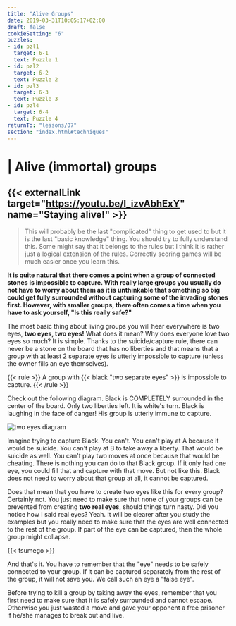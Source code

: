 ```yaml
---
title: "Alive Groups"
date: 2019-03-31T10:05:17+02:00
draft: false
cookieSetting: "6"
puzzles:
- id: pzl1
  target: 6-1
  text: Puzzle 1
- id: pzl2
  target: 6-2
  text: Puzzle 2
- id: pzl3
  target: 6-3
  text: Puzzle 3
- id: pzl4
  target: 6-4
  text: Puzzle 4
returnTo: "lessons/07"
section: "index.html#techniques"
---
```


# | Alive (immortal) groups

## {{< externalLink target="https://youtu.be/I_izvAbhExY" name="Staying alive!" >}}

> This will probably be the last "complicated" thing to get used to but it is the last "basic knowledge" thing. You should try to fully understand this. Some might say that it belongs to the rules but I think it is rather just a logical extension of the rules. Correctly scoring games will be much easier once you learn this.

**It is quite natural that there comes a point when a group of connected stones is impossible to capture. With really large groups you usually do not have to worry about them as it is unthinkable that something so big could get fully surrounded without capturing some of the invading stones first. However, with smaller groups, there often comes a time when you have to ask yourself, "Is this really safe?"**

The most basic thing about living groups you will hear everywhere is two eyes, **two eyes, two eyes!** What does it mean? Why does everyone love two eyes so much? It is simple. Thanks to the suicide/capture rule, there can never be a stone on the board that has no liberties and that means that a group with at least 2 separate eyes is utterly impossible to capture (unless the owner fills an eye themselves).

{{< rule >}}
	A group with {{< black "two separate eyes" >}} is impossible to capture.
{{< /rule >}}

Check out the following diagram. Black is COMPLETELY surrounded in the center of the board. Only two liberties left. It is white's turn. Black is laughing in the face of danger! His group is utterly immune to capture.

![two eyes diagram](/images/eyes.jpg)

Imagine trying to capture Black. You can't. You can't play at A because it would be suicide. You can't play at B to take away a liberty. That would be suicide as well. You can't play two moves at once because that would be cheating. There is nothing you can do to that Black group. If it only had one eye, you could fill that and capture with that move. But not like this. Black does not need to worry about that group at all, it cannot be captured.

Does that mean that you have to create two eyes like this for every group? Certainly not. You just need to make sure that none of your groups can be prevented from creating **two real eyes**, should things turn nasty. Did you notice how I said real eyes? Yeah. It will be clearer after you study the examples but you really need to make sure that the eyes are well connected to the rest of the group. If part of the eye can be captured, then the whole group might collapse.

{{< tsumego >}}

And that's it. You have to remember that the "eye" needs to be safely connected to your group. If it can be captured separately from the rest of the group, it will not save you. We call such an eye a "false eye". 

Before trying to kill a group by taking away the eyes, remember that you first need to make sure that it is safely surrounded and cannot escape. Otherwise you just wasted a move and gave your opponent a free prisoner if he/she manages to break out and live. 

